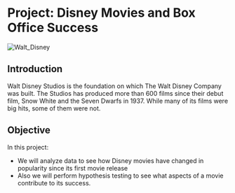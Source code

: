 # Project: Disney Movies and Box Office Success


![Walt_Disney](https://user-images.githubusercontent.com/67468718/104902958-3f4b4100-5934-11eb-8190-fed8a44f7f2b.JPG)


## Introduction
Walt Disney Studios is the foundation on which The Walt Disney Company was built. The Studios has produced more than 600 films since their debut film, Snow White and the Seven Dwarfs in 1937. While many of its films were big hits, some of them were not.

## Objective

In this project:
  * We will analyze data to see how Disney movies have changed in popularity since its first movie release
  * Also we will perform hypothesis testing to see what aspects of a movie contribute to its success. 
